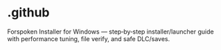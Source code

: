 # .github
Forspoken Installer for Windows — step‑by‑step installer/launcher guide with performance tuning, file verify, and safe DLC/saves.
